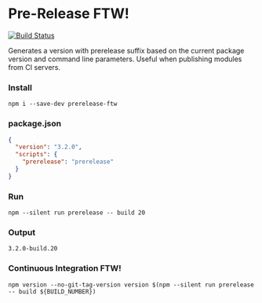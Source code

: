 # Pre-Release FTW!
[![Build Status](https://img.shields.io/travis/guidesmiths/prerelease-ftw/master.svg)](https://travis-ci.org/guidesmiths/prerelease-ftw)

Generates a version with prerelease suffix based on the current package version and command line parameters. Useful when publishing modules from CI servers.

### Install
```
npm i --save-dev prerelease-ftw
```
### package.json
```json
{
  "version": "3.2.0",
  "scripts": {
    "prerelease": "prerelease"
  }
}
```
### Run
```
npm --silent run prerelease -- build 20
```
### Output
```
3.2.0-build.20
```
### Continuous Integration FTW!
```
npm version --no-git-tag-version version $(npm --silent run prerelease -- build ${BUILD_NUMBER})
```
